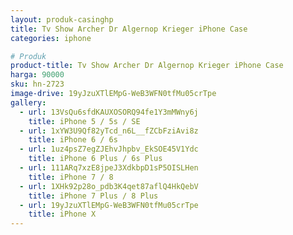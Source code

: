 ```yaml
---
layout: produk-casinghp
title: Tv Show Archer Dr Algernop Krieger iPhone Case
categories: iphone

# Produk
product-title: Tv Show Archer Dr Algernop Krieger iPhone Case
harga: 90000
sku: hn-2723
image-drive: 19yJzuXTlEMpG-WeB3WFN0tfMu05crTpe
gallery:
  - url: 13VsQu6sfdKAUXOSORQ94fe1Y3mMWny6j
    title: iPhone 5 / 5s / SE
  - url: 1xYW3U9Qf82yTcd_n6L__fZCbFziAvi8z
    title: iPhone 6 / 6s
  - url: 1uz4psZ7egZJEhvJhpbv_EkSOE45V1Ydc
    title: iPhone 6 Plus / 6s Plus
  - url: 111ARq7xzE8jpeJ3XdkbpD1sP5OISLHen
    title: iPhone 7 / 8
  - url: 1XHk92p28o_pdb3K4qet87aflQ4HkQebV
    title: iPhone 7 Plus / 8 Plus
  - url: 19yJzuXTlEMpG-WeB3WFN0tfMu05crTpe
    title: iPhone X
---
```


